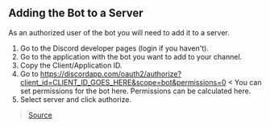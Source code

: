 ## Adding the Bot to a Server

As an authorized user of the bot you will need to add it to a server.

1. Go to the Discord developer pages (login if you haven't).
1. Go to the application with the bot you want to add to your channel.
1. Copy the Client/Application ID.
1. Go to https://discordapp.com/oauth2/authorize?client_id=CLIENT_ID_GOES_HERE&scope=bot&permissions=0 < You can set permissions for the bot here. Permissions can be calculated here.
1. Select server and click authorize.

> [Source](https://stackoverflow.com/questions/37689289/joining-a-server-with-the-discord-python-api)

